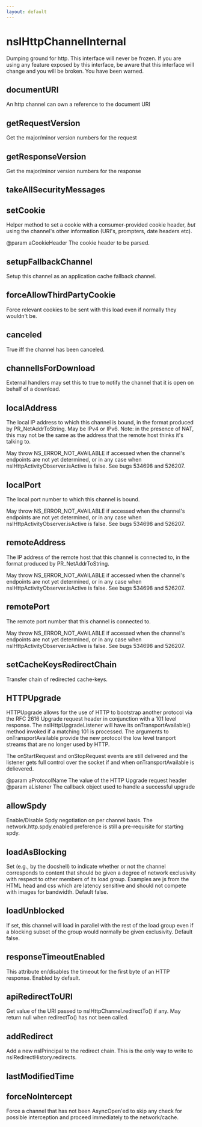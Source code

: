 ```yaml
---
layout: default
---
```


# nsIHttpChannelInternal #

Dumping ground for http.  This interface will never be frozen.  If you are
using any feature exposed by this interface, be aware that this interface
will change and you will be broken.  You have been warned.


## documentURI ##

An http channel can own a reference to the document URI


## getRequestVersion ##

Get the major/minor version numbers for the request


## getResponseVersion ##

Get the major/minor version numbers for the response


## takeAllSecurityMessages ##

## setCookie ##

Helper method to set a cookie with a consumer-provided
cookie header, _but_ using the channel's other information
(URI's, prompters, date headers etc).

@param aCookieHeader
       The cookie header to be parsed.


## setupFallbackChannel ##

Setup this channel as an application cache fallback channel.


## forceAllowThirdPartyCookie ##

Force relevant cookies to be sent with this load even if normally they
wouldn't be.


## canceled ##

True iff the channel has been canceled.


## channelIsForDownload ##

External handlers may set this to true to notify the channel
that it is open on behalf of a download.


## localAddress ##

The local IP address to which this channel is bound, in the
format produced by PR_NetAddrToString. May be IPv4 or IPv6.
Note: in the presence of NAT, this may not be the same as the
address that the remote host thinks it's talking to.

May throw NS_ERROR_NOT_AVAILABLE if accessed when the channel's
endpoints are not yet determined, or in any case when
nsIHttpActivityObserver.isActive is false. See bugs 534698 and 526207.


## localPort ##

The local port number to which this channel is bound.

May throw NS_ERROR_NOT_AVAILABLE if accessed when the channel's
endpoints are not yet determined, or in any case when
nsIHttpActivityObserver.isActive is false. See bugs 534698 and 526207.


## remoteAddress ##

The IP address of the remote host that this channel is
connected to, in the format produced by PR_NetAddrToString.

May throw NS_ERROR_NOT_AVAILABLE if accessed when the channel's
endpoints are not yet determined, or in any case when
nsIHttpActivityObserver.isActive is false. See bugs 534698 and 526207.


## remotePort ##

The remote port number that this channel is connected to.

May throw NS_ERROR_NOT_AVAILABLE if accessed when the channel's
endpoints are not yet determined, or in any case when
nsIHttpActivityObserver.isActive is false. See bugs 534698 and 526207.


## setCacheKeysRedirectChain ##

Transfer chain of redirected cache-keys.


## HTTPUpgrade ##

HTTPUpgrade allows for the use of HTTP to bootstrap another protocol
via the RFC 2616 Upgrade request header in conjunction with a 101 level
response. The nsIHttpUpgradeListener will have its
onTransportAvailable() method invoked if a matching 101 is processed.
The arguments to onTransportAvailable provide the new protocol the low
level tranport streams that are no longer used by HTTP.

The onStartRequest and onStopRequest events are still delivered and the
listener gets full control over the socket if and when onTransportAvailable
is delievered.

@param aProtocolName
       The value of the HTTP Upgrade request header
@param aListener
       The callback object used to handle a successful upgrade


## allowSpdy ##

Enable/Disable Spdy negotiation on per channel basis.
The network.http.spdy.enabled preference is still a pre-requisite
for starting spdy.


## loadAsBlocking ##

Set (e.g., by the docshell) to indicate whether or not the channel
corresponds to content that should be given a degree of network exclusivity
with respect to other members of its load group.
Examples are js from the HTML head and css which are latency
sensitive and should not compete with images for bandwidth. Default false.


## loadUnblocked ##

If set, this channel will load in parallel with the rest of the load
group even if a blocking subset of the group would normally be given
exclusivity. Default false.


## responseTimeoutEnabled ##

This attribute en/disables the timeout for the first byte of an HTTP
response. Enabled by default.


## apiRedirectToURI ##

Get value of the URI passed to nsIHttpChannel.redirectTo() if any.
May return null when redirectTo() has not been called.


## addRedirect ##

Add a new nsIPrincipal to the redirect chain. This is the only way to
write to nsIRedirectHistory.redirects.


## lastModifiedTime ##

## forceNoIntercept ##

Force a channel that has not been AsyncOpen'ed to skip any check for possible
interception and proceed immediately to the network/cache.

